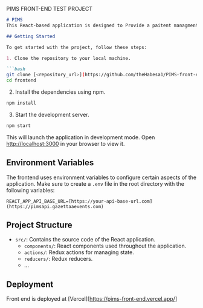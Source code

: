 PIMS FRONT-END TEST PROJECT 

```markdown
# PIMS
This React-based application is designed to Provide a paitent managment system.

## Getting Started

To get started with the project, follow these steps:

1. Clone the repository to your local machine.

```bash
git clone [<repository_url>](https://github.com/theHabesa1/PIMS-front-end)
cd frontend
```

2. Install the dependencies using npm.

```bash
npm install
```

3. Start the development server.

```bash
npm start
```

This will launch the application in development mode. Open [http://localhost:3000](http://localhost:3000) in your browser to view it.

## Environment Variables

The frontend uses environment variables to configure certain aspects of the application. Make sure to create a `.env` file in the root directory with the following variables:

```env
REACT_APP_API_BASE_URL=[https://your-api-base-url.com](https://pimsapi.gazettaaevents.com)
```

## Project Structure

- `src/`: Contains the source code of the React application.
  - `components/`: React components used throughout the application.
  - `actions/`: Redux actions for managing state.
  - `reducers/`: Redux reducers.
  - ...

## Deployment

Front end is deployed at [Vercel][https://pims-front-end.vercel.app/]




